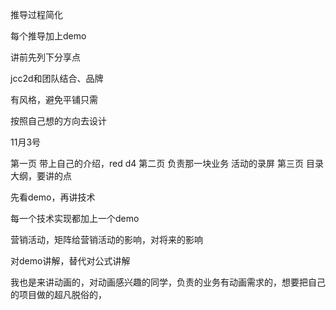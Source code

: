 



推导过程简化

每个推导加上demo

讲前先列下分享点

jcc2d和团队结合、品牌

有风格，避免平铺只需

按照自己想的方向去设计


11月3号


第一页 带上自己的介绍，red d4
第二页 负责那一块业务  活动的录屏
第三页 目录大纲，要讲的点



先看demo，再讲技术

每一个技术实现都加上一个demo

营销活动，矩阵给营销活动的影响，对将来的影响

对demo讲解，替代对公式讲解



我也是来讲动画的，对动画感兴趣的同学，负责的业务有动画需求的，想要把自己的项目做的超凡脱俗的，

